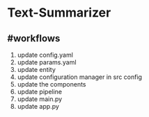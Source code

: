 # Text-Summarizer

## #workflows
1. update config.yaml
2. update params.yaml
3. update entity
4. update configuration manager in src config
5. update the components
6. update pipeline
7. update main.py
8. update app.py


